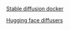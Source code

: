 [Stable diffusion docker](https://github.com/pieroit/stable-diffusion-jupyterlab-docker)

[Hugging face diffusers](https://github.com/huggingface/diffusers)

